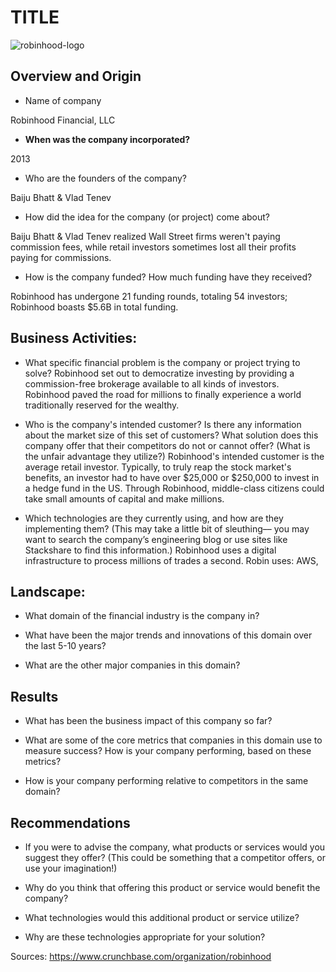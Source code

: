# TITLE
![robinhood-logo](https://seekvectorlogo.net/wp-content/uploads/2020/04/robinhood-vector-logo.png)
## Overview and Origin

* Name of company

Robinhood Financial, LLC

* **When was the company incorporated?**

2013

* Who are the founders of the company?

Baiju Bhatt & Vlad Tenev

* How did the idea for the company (or project) come about?

Baiju Bhatt & Vlad Tenev realized Wall Street firms weren't paying commission fees, while retail investors sometimes lost all their profits paying for commissions. 

* How is the company funded? How much funding have they received?

Robinhood has undergone 21 funding rounds, totaling 54 investors; Robinhood boasts $5.6B in total funding.

## Business Activities:

* What specific financial problem is the company or project trying to solve?
Robinhood set out to democratize investing by providing a commission-free brokerage available to all kinds of investors. Robinhood paved the road for millions to finally experience a world traditionally reserved for the wealthy.


* Who is the company's intended customer?  Is there any information about the market size of this set of customers?
What solution does this company offer that their competitors do not or cannot offer? (What is the unfair advantage they utilize?)
Robinhood's intended customer is the average retail investor. Typically, to truly reap the stock market's benefits, an investor had to have over $25,000 or $250,000 to invest in a hedge fund in the US. Through Robinhood, middle-class citizens could take small amounts of capital and make millions. 
 

* Which technologies are they currently using, and how are they implementing them? (This may take a little bit of sleuthing–– you may want to search the company’s engineering blog or use sites like Stackshare to find this information.) Robinhood uses a digital infrastructure to process millions of trades a second. 
Robin uses: AWS,



## Landscape:

* What domain of the financial industry is the company in?

* What have been the major trends and innovations of this domain over the last 5-10 years?

* What are the other major companies in this domain?


## Results

* What has been the business impact of this company so far?

* What are some of the core metrics that companies in this domain use to measure success? How is your company performing, based on these metrics?

* How is your company performing relative to competitors in the same domain?


## Recommendations

* If you were to advise the company, what products or services would you suggest they offer? (This could be something that a competitor offers, or use your imagination!)

* Why do you think that offering this product or service would benefit the company?

* What technologies would this additional product or service utilize?

* Why are these technologies appropriate for your solution?

Sources:
https://www.crunchbase.com/organization/robinhood